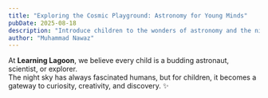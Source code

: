 ```yaml
---
title: "Exploring the Cosmic Playground: Astronomy for Young Minds"
pubDate: 2025-08-18
description: "Introduce children to the wonders of astronomy and the night sky through fun, curiosity-driven learning."
author: "Muhammad Nawaz"
---
```


At **Learning Lagoon**, we believe every child is a budding astronaut, scientist, or explorer.  
The night sky has always fascinated humans, but for children, it becomes a gateway to curiosity, creativity, and discovery. ✨
